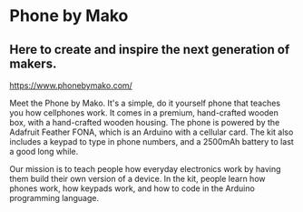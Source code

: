# Phone by Mako
## Here to create and inspire the next generation of makers.
https://www.phonebymako.com/

Meet the Phone by Mako. It's a simple, do it yourself phone that teaches you how cellphones work. It comes in a premium, hand-crafted wooden box, with a hand-crafted wooden housing. The phone is powered by the Adafruit Feather FONA, which is an Arduino with a cellular card. The kit also includes a keypad to type in phone numbers, and a 2500mAh battery to last a good long while.

Our mission is to teach people how everyday electronics work by having them build their own version of a device. In the kit, people learn how phones work, how keypads work, and how to code in the Arduino programming language.
